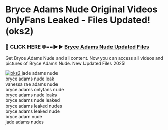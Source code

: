 # Bryce Adams Nude Original Videos 0nlyFans Leaked - Files Updated! (oks2)

<h3>🔴 CLICK HERE 🌐==►► <a href="https://tinyurl.com/yc6ubb5a" rel="nofollow">Bryce Adams Nude Updated Files</a></h3>

Get Bryce Adams Nude and all content. Now you can access all videos and pictures of Bryce Adams Nude. New Updated Files 2025!

[![oks2](https://i.imgur.com/7eu0CRL.gif)](https://tinyurl.com/yc6ubb5a)
jade adams nude<br>
bryce adams nude leak<br>
vanessa rae adams nude<br>
bryce adams onlyfans nude<br>
bryce adams nude leaks<br>
bryce adams nude leaked<br>
bryce adams leaked nudes<br>
bryce adams leaked nude<br>
bryce adam nude<br>
jade adams nudes